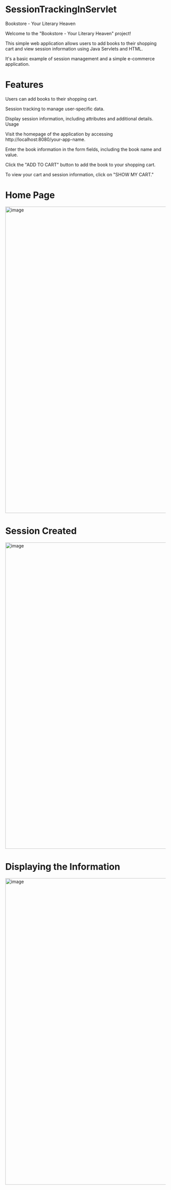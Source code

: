 # SessionTrackingInServlet
Bookstore - Your Literary Heaven

Welcome to the "Bookstore - Your Literary Heaven" project!

This simple web application allows users to add books to their shopping cart and view session information using Java Servlets and HTML.

It's a basic example of session management and a simple e-commerce application.

# Features
Users can add books to their shopping cart.

Session tracking to manage user-specific data.

Display session information, including attributes and additional details.
Usage

Visit the homepage of the application by accessing http://localhost:8080/your-app-name.

Enter the book information in the form fields, including the book name and value.

Click the "ADD TO CART" button to add the book to your shopping cart.

To view your cart and session information, click on "SHOW MY CART."

# Home Page

<img width="960" alt="image" src="https://github.com/VaishnaviSh14/SessionTrackingInServlet/assets/123576868/c69dba66-b64f-4d14-87d3-1e429c965b28">

# Session Created

<img width="960" alt="image" src="https://github.com/VaishnaviSh14/SessionTrackingInServlet/assets/123576868/c7975daa-2204-47b1-903f-4eb7173351a9">

# Displaying the Information

<img width="960" alt="image" src="https://github.com/VaishnaviSh14/SessionTrackingInServlet/assets/123576868/bce5032d-10f0-47b3-8c82-a4cf9b68bafb">
